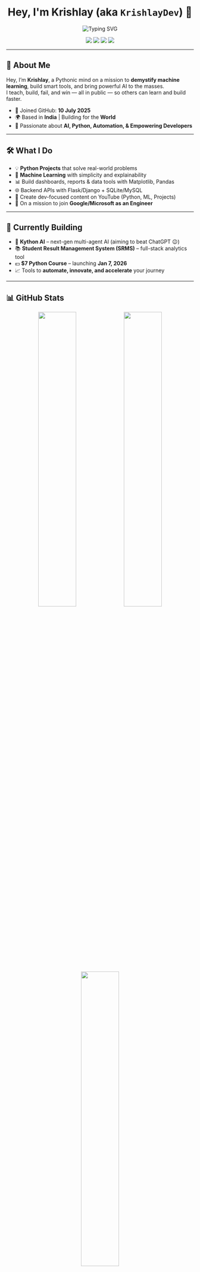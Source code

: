 <h1 align="center">Hey, I'm Krishlay (aka <code>KrishlayDev</code>) 👋</h1>

<p align="center">
  <img src="https://readme-typing-svg.demolab.com?font=Fira+Code&size=24&pause=1000&center=true&vCenter=true&width=500&lines=🎥+YouTuber+%7C+💻+Python+%26+ML+Developer;🚀+Building+in+Public;🧠+Automate.+Innovate.+Create." alt="Typing SVG" />
</p>

<p align="center">
  <a href="https://instagram.com/krishlaydev"><img src="https://img.shields.io/badge/Instagram-%40krishlaydev-E4405F?style=for-the-badge&logo=instagram&logoColor=white"/></a>
  <a href="https://x.com/DevKrishlay"><img src="https://img.shields.io/badge/Twitter-%40DevKrishlay-1DA1F2?style=for-the-badge&logo=twitter&logoColor=white"/></a>
  <a href="mailto:krishlay2026@gmail.com"><img src="https://img.shields.io/badge/Email-krishlay2026%40gmail.com-D14836?style=for-the-badge&logo=gmail&logoColor=white"/></a>
  <a href="https://whatsapp.com/channel/0029Vb5mRhe8kyyD5NvXdu3E"><img src="https://img.shields.io/badge/WhatsApp-Channel-25D366?style=for-the-badge&logo=whatsapp&logoColor=white" /></a>
</p>

---

## 🚀 About Me

Hey, I’m **Krishlay**, a Pythonic mind on a mission to **demystify machine learning**, build smart tools, and bring powerful AI to the masses.  
I teach, build, fail, and win — all in public — so others can learn and build faster.

- 📅 Joined GitHub: **10 July 2025**  
- 🌍 Based in **India** | Building for the **World**  
- 🔭 Passionate about **AI, Python, Automation, & Empowering Developers**

---

## 🛠️ What I Do

- 💡 **Python Projects** that solve real-world problems
- 🤖 **Machine Learning** with simplicity and explainability
- 📊 Build dashboards, reports & data tools with Matplotlib, Pandas
- 🌐 Backend APIs with Flask/Django + SQLite/MySQL
- 🎥 Create dev-focused content on YouTube (Python, ML, Projects)
- 💼 On a mission to join **Google/Microsoft as an Engineer**

---

## 🔧 Currently Building

- 🧠 **Kython AI** – next-gen multi-agent AI (aiming to beat ChatGPT 😉)  
- 📚 **Student Result Management System (SRMS)** – full-stack analytics tool  
- 💵 **$7 Python Course** – launching **Jan 7, 2026**  
- 📈 Tools to **automate, innovate, and accelerate** your journey

---

## 📊 GitHub Stats

<p align="center">
  <img src="https://github-readme-stats.vercel.app/api?username=KrishlayDev&show_icons=true&theme=radical" width="45%" />
  <img src="https://github-readme-streak-stats.herokuapp.com?user=KrishlayDev&theme=tokyonight" width="45%" />
</p>

<p align="center">
  <img src="https://github-readme-stats.vercel.app/api/top-langs/?username=KrishlayDev&layout=compact&theme=tokyonight" width="45%" />
</p>

---

## 🌐 Let’s Connect

- 🎥 YouTuber @ [KrishlayDev](https://youtube.com/@DevKrishlay)
- 📬 Email: [krishlay2026@gmail.com](mailto:krishlay2026@gmail.com)  
- 🧠 Instagram: [@krishlaydev](https://instagram.com/krishlaydev)
- 📲 WhatsApp Channel: [Join Here](https://whatsapp.com/channel/0029Vb5mRhe8kyyD5NvXdu3E)  
- 🔗 GitHub: [github.com/KrishlayDev](https://github.com/KrishlayDev)

---

## ⚡ Mission Statement

> **"Empowering the next billion with code, clarity & courage.  
> Let’s automate what’s boring and innovate what matters."**

---

## 🧠 Philosophy

> Code for humans, not just machines.  
> Think sharp, build smart, share freely.

---

## 💬 Message to Visitors

Thanks for stopping by.  
📌 **Star a repo**. 🍴 Fork it. 💬 DM me.  
Let’s **build something legendary together.**

---

<h3 align="center">Let’s get in Google 😎</h3>
<h4 align="center">#TeamKrishlay #BuildWithMe #OpenSourceWarrior</h4>

---

<h3 align="center">🌐 Explore More</h3>
<p align="center">
  <a href="https://youtube.com/@DevKrishlay" target="_blank">
    <img src="https://img.shields.io/badge/-Watch%20on%20YouTube-FF0000?style=for-the-badge&logo=youtube&logoColor=white" />
  </a>
  
  <a href="https://github.com/KrishlayDev" target="_blank">
    <img src="https://img.shields.io/badge/-Follow%20on%20GitHub-181717?style=for-the-badge&logo=github&logoColor=white" />
  </a>
  
  <a href="https://instagram.com/krishlaydev" target="_blank">
    <img src="https://img.shields.io/badge/-Follow%20on%20Instagram-E4405F?style=for-the-badge&logo=instagram&logoColor=white" />
  </a>
  
  <a href="mailto:krishlay2026@gmail.com" target="_blank">
    <img src="https://img.shields.io/badge/-Email%20Me-D14836?style=for-the-badge&logo=gmail&logoColor=white" />
  </a>
  
  <a href="https://whatsapp.com/channel/0029Vb5mRhe8kyyD5NvXdu3E" target="_blank">
    <img src="https://img.shields.io/badge/-Join%20My%20WhatsApp%20Channel-25D366?style=for-the-badge&logo=whatsapp&logoColor=white" />
  </a>
</p>




